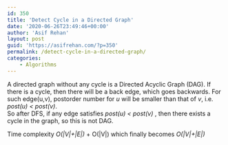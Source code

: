 ```yaml
---
id: 350
title: 'Detect Cycle in a Directed Graph'
date: '2020-06-26T23:49:46+00:00'
author: 'Asif Rehan'
layout: post
guid: 'https://asifrehan.com/?p=350'
permalink: /detect-cycle-in-a-directed-graph/
categories:
    - Algorithms
---
```


A directed graph without any cycle is a Directed Acyclic Graph (DAG). If there is a cycle, then there will be a back edge, which goes backwards. For such edge(u,v), postorder number for *u* will be smaller than that of *v*, i.e. *post(u) &lt; post(v)*.   
So after DFS, if any edge satisfies *post(u) &lt; post(v)* , then there exists a cycle in the graph, so this is not DAG.

Time complexity *O(|V|+|E|)* + O(|V|) which finally becomes *O(|V|+|E|)*